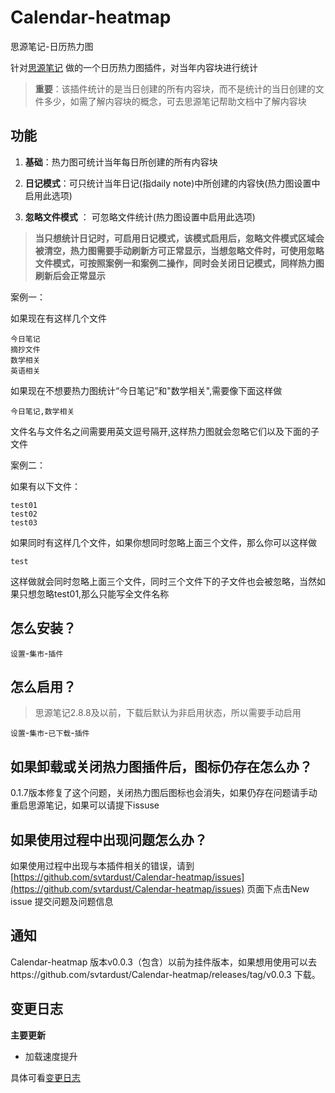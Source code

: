 # Calendar-heatmap
思源笔记-日历热力图

针对[思源笔记](https://b3log.org/siyuan/) 做的一个日历热力图插件，对当年内容块进行统计

> **重要**：该插件统计的是当日创建的所有内容块，而不是统计的当日创建的文件多少，如需了解内容块的概念，可去思源笔记帮助文档中了解内容块

## 功能

1. **基础**：热力图可统计当年每日所创建的所有内容块

2. **日记模式**：可只统计当年日记(指daily note)中所创建的内容快(热力图设置中启用此选项)

3. **忽略文件模式** ： 可忽略文件统计(热力图设置中启用此选项)

> **当只想统计日记时，可启用日记模式，该模式启用后，忽略文件模式区域会被清空，热力图需要手动刷新方可正常显示，当想忽略文件时，可使用忽略文件模式，可按照案例一和案例二操作，同时会关闭日记模式，同样热力图刷新后会正常显示**

案例一：

如果现在有这样几个文件

```
今日笔记
摘抄文件
数学相关
英语相关
```

如果现在不想要热力图统计“今日笔记”和"数学相关",需要像下面这样做

```
今日笔记,数学相关
```

文件名与文件名之间需要用英文逗号隔开,这样热力图就会忽略它们以及下面的子文件

案例二：

如果有以下文件：

```
test01
test02
test03
```

如果同时有这样几个文件，如果你想同时忽略上面三个文件，那么你可以这样做

```text
test
```

这样做就会同时忽略上面三个文件，同时三个文件下的子文件也会被忽略，当然如果只想忽略test01,那么只能写全文件名称

## 怎么安装？

`设置`-`集市`-`插件`

## 怎么启用？

> 思源笔记2.8.8及以前，下载后默认为非启用状态，所以需要手动启用

`设置`-`集市`-`已下载`-`插件`

## 如果卸载或关闭热力图插件后，图标仍存在怎么办？

0.1.7版本修复了这个问题，关闭热力图后图标也会消失，如果仍存在问题请手动重启思源笔记，如果可以请提下issuse

## 如果使用过程中出现问题怎么办？

如果使用过程中出现与本插件相关的错误，请到 [https://github.com/svtardust/Calendar-heatmap/issues](https://github.com/svtardust/Calendar-heatmap/issues) 页面下点击New issue 提交问题及问题信息

## 通知
Calendar-heatmap 版本v0.0.3（包含）以前为挂件版本，如果想用使用可以去https://github.com/svtardust/Calendar-heatmap/releases/tag/v0.0.3
下载。

## 变更日志

**主要更新**

- 加载速度提升

具体可看[变更日志](CHANGELOG.md)

